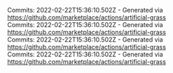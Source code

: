 Commits: 2022-02-22T15:36:10.502Z - Generated via https://github.com/marketplace/actions/artificial-grass
<br>
Commits: 2022-02-22T15:36:10.502Z - Generated via https://github.com/marketplace/actions/artificial-grass
<br>
Commits: 2022-02-22T15:36:10.502Z - Generated via https://github.com/marketplace/actions/artificial-grass
<br>
Commits: 2022-02-22T15:36:10.502Z - Generated via https://github.com/marketplace/actions/artificial-grass
<br>
